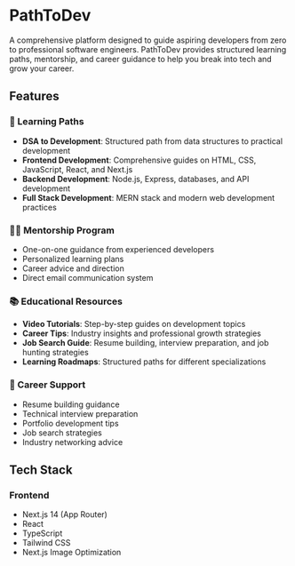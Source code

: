 # PathToDev

A comprehensive platform designed to guide aspiring developers from zero to professional software engineers. PathToDev provides structured learning paths, mentorship, and career guidance to help you break into tech and grow your career.

## Features

### 🎯 Learning Paths
- **DSA to Development**: Structured path from data structures to practical development
- **Frontend Development**: Comprehensive guides on HTML, CSS, JavaScript, React, and Next.js
- **Backend Development**: Node.js, Express, databases, and API development
- **Full Stack Development**: MERN stack and modern web development practices

### 👨‍🏫 Mentorship Program
- One-on-one guidance from experienced developers
- Personalized learning plans
- Career advice and direction
- Direct email communication system

### 📚 Educational Resources
- **Video Tutorials**: Step-by-step guides on development topics
- **Career Tips**: Industry insights and professional growth strategies
- **Job Search Guide**: Resume building, interview preparation, and job hunting strategies
- **Learning Roadmaps**: Structured paths for different specializations

### 💼 Career Support
- Resume building guidance
- Technical interview preparation
- Portfolio development tips
- Job search strategies
- Industry networking advice

## Tech Stack

### Frontend
- Next.js 14 (App Router)
- React
- TypeScript
- Tailwind CSS
- Next.js Image Optimization

